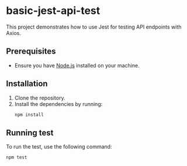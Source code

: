 # basic-jest-api-test
This project demonstrates how to use Jest for testing API endpoints with Axios.
## Prerequisites
- Ensure you have [Node.js](https://nodejs.org/) installed on your machine.
## Installation
1. Clone the repository.
2. Install the dependencies by running:
    ```sh
   npm install
## Running test
To run the test, use the following command:
```sh
npm test